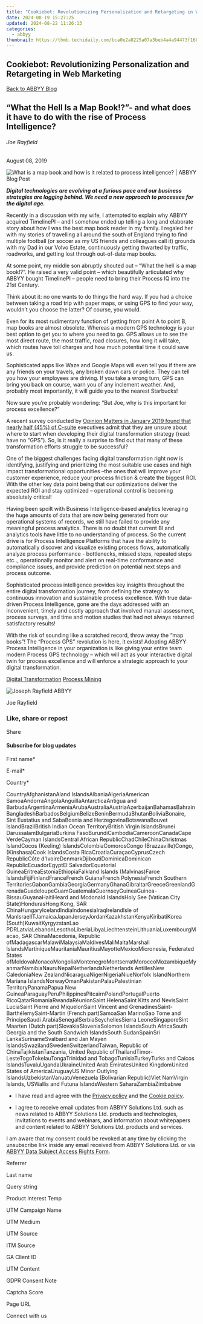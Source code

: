 ```yaml
---
title: "Cookiebot: Revolutionizing Personalization and Retargeting in Web Marketing"
date: 2024-08-19 15:27:25
updated: 2024-08-22 11:26:13
categories:
  - abbyy
thumbnail: https://thmb.techidaily.com/bca0e2a8225a07a3beb4a4a94473f168eb2b08c9ce7db19335f27276911d69ad.jpg
---
```


## Cookiebot: Revolutionizing Personalization and Retargeting in Web Marketing

[Back to ABBYY Blog](https://tools.techidaily.com/abbyy/products/)

## “What the Hell Is a Map Book!?”- and what does it have to do with the rise of Process Intelligence?

###### Joe Rayfield

August 08, 2019

![What is a map book and how is it related to process intelligence? | ABBYY Blog Post](https://static5.abbyy.com/abbyycommedia/25366/10809_smm_blog_what-the-hell-is-a-map-bookblog.jpg) 

**_Digital technologies are evolving at a furious pace and our business strategies are lagging behind. We need a new approach to processes for the digital age._**

Recently in a discussion with my wife, I attempted to explain why ABBYY acquired TimelinePI – and I somehow ended up telling a long and elaborate story about how I was the best map book reader in my family. I regaled her with my stories of travelling all around the south of England trying to find multiple football (or soccer as my US friends and colleagues call it) grounds with my Dad in our Volvo Estate, continuously getting thwarted by traffic, roadworks, and getting lost through out-of-date map books.

At some point, my middle son abruptly shouted out – “What the hell is a map book!?”. He raised a very valid point – which beautifully articulated why ABBYY bought TimelinePI – people need to bring their Process IQ into the 21st Century.

Think about it: no one wants to do things the hard way. If you had a choice between taking a road trip with paper maps, or using GPS to find your way, wouldn’t you choose the latter? Of course, you would.

Even for its most rudimentary function of getting from point A to point B, map books are almost obsolete. Whereas a modern GPS technology is your best option to get you to where you need to go. GPS allows us to see the most direct route, the most traffic, road closures, how long it will take, which routes have toll charges and how much potential time it could save us. 

Sophisticated apps like Waze and Google Maps will even tell you if there are any friends on your travels, any broken down cars or police. They can tell you how your employees are driving. If you take a wrong turn, GPS can bring you back on course, warn you of any inclement weather. And, probably most importantly, it will guide you to the nearest Starbucks!

Now sure you’re probably wondering: “But Joe, why is this important for process excellence?”

A recent survey conducted by [Opinion Matters in January 2019 found that nearly half (45%) of C-suite](https://story.celonis.com/square-one-research/) executives admit that they are unsure about where to start when developing their digital transformation strategy (read: have no “GPS”). So, is it really a surprise to find out that many of these transformation efforts struggle to be successful?

One of the biggest challenges facing digital transformation right now is identifying, justifying and prioritizing the most suitable use cases and high impact transformational opportunities –the ones that will improve your customer experience, reduce your process friction & create the biggest ROI. With the other key data point being that our optimizations deliver the expected ROI and stay optimized – operational control is becoming absolutely critical! 

Having been spoilt with Business Intelligence-based analytics leveraging the huge amounts of data that are now being generated from our operational systems of records, we still have failed to provide any meaningful process analytics. There is no doubt that current BI and analytics tools have little to no understanding of process. So the current drive is for Process Intelligence Platforms that have the ability to automatically discover and visualize existing process flows, automatically analyze process performance - bottlenecks, missed steps, repeated steps etc.., operationally monitor and alert on real-time conformance and compliance issues, and provide prediction on potential next steps and process outcome.

Sophisticated process intelligence provides key insights throughout the entire digital transformation journey, from defining the strategy to continuous innovation and sustainable process excellence. With true data-driven Process Intelligence, gone are the days addressed with an inconvenient, timely and costly approach that involved manual assessment, process surveys, and time and motion studies that had not always returned satisfactory results!

With the risk of sounding like a scratched record, throw away the “map books”! The “Process GPS” revolution is here, it exists! Adopting ABBYY Process Intelligence in your organization is like giving your entire team modern Process GPS technology – which will act as your interactive digital twin for process excellence and will enforce a strategic approach to your digital transformation.

[Digital Transformation](https://tools.techidaily.com/abbyy/products/) [Process Mining](https://tools.techidaily.com/abbyy/products/) 

![Joseph Rayfield ABBYY](https://static1.abbyy.com/abbyycommedia/25707/josephrayfield-99x99.png)

Joe Rayfield

### Like, share or repost

Share 

#### Subscribe for blog updates

First name\*

E-mail\*

Сountry\*

СountryAfghanistanAland IslandsAlbaniaAlgeriaAmerican SamoaAndorraAngolaAnguillaAntarcticaAntigua and BarbudaArgentinaArmeniaArubaAustraliaAustriaAzerbaijanBahamasBahrainBangladeshBarbadosBelgiumBelizeBeninBermudaBhutanBoliviaBonaire, Sint Eustatius and SabaBosnia and HerzegovinaBotswanaBouvet IslandBrazilBritish Indian Ocean TerritoryBritish Virgin IslandsBrunei DarussalamBulgariaBurkina FasoBurundiCambodiaCameroonCanadaCape VerdeCayman IslandsCentral African RepublicChadChileChinaChristmas IslandCocos (Keeling) IslandsColombiaComorosCongo (Brazzaville)Congo, (Kinshasa)Cook IslandsCosta RicaCroatiaCuraçaoCyprusCzech RepublicCôte d'IvoireDenmarkDjiboutiDominicaDominican RepublicEcuadorEgyptEl SalvadorEquatorial GuineaEritreaEstoniaEthiopiaFalkland Islands (Malvinas)Faroe IslandsFijiFinlandFranceFrench GuianaFrench PolynesiaFrench Southern TerritoriesGabonGambiaGeorgiaGermanyGhanaGibraltarGreeceGreenlandGrenadaGuadeloupeGuamGuatemalaGuernseyGuineaGuinea-BissauGuyanaHaitiHeard and Mcdonald IslandsHoly See (Vatican City State)HondurasHong Kong, SAR ChinaHungaryIcelandIndiaIndonesiaIraqIrelandIsle of ManIsraelITJamaicaJapanJerseyJordanKazakhstanKenyaKiribatiKorea (South)KuwaitKyrgyzstanLao PDRLatviaLebanonLesothoLiberiaLibyaLiechtensteinLithuaniaLuxembourgMacao, SAR ChinaMacedonia, Republic ofMadagascarMalawiMalaysiaMaldivesMaliMaltaMarshall IslandsMartiniqueMauritaniaMauritiusMayotteMexicoMicronesia, Federated States ofMoldovaMonacoMongoliaMontenegroMontserratMoroccoMozambiqueMyanmarNamibiaNauruNepalNetherlandsNetherlands AntillesNew CaledoniaNew ZealandNicaraguaNigerNigeriaNiueNorfolk IslandNorthern Mariana IslandsNorwayOmanPakistanPalauPalestinian TerritoryPanamaPapua New GuineaParaguayPeruPhilippinesPitcairnPolandPortugalPuerto RicoQatarRomaniaRwandaRéunionSaint HelenaSaint Kitts and NevisSaint LuciaSaint Pierre and MiquelonSaint Vincent and GrenadinesSaint-BarthélemySaint-Martin (French part)SamoaSan MarinoSao Tome and PrincipeSaudi ArabiaSenegalSerbiaSeychellesSierra LeoneSingaporeSint Maarten (Dutch part)SlovakiaSloveniaSolomon IslandsSouth AfricaSouth Georgia and the South Sandwich IslandsSouth SudanSpainSri LankaSurinameSvalbard and Jan Mayen IslandsSwazilandSwedenSwitzerlandTaiwan, Republic of ChinaTajikistanTanzania, United Republic ofThailandTimor-LesteTogoTokelauTongaTrinidad and TobagoTunisiaTurkeyTurks and Caicos IslandsTuvaluUgandaUkraineUnited Arab EmiratesUnited KingdomUnited States of AmericaUruguayUS Minor Outlying IslandsUzbekistanVanuatuVenezuela (Bolivarian Republic)Viet NamVirgin Islands, USWallis and Futuna IslandsWestern SaharaZambiaZimbabwe

* I have read and agree with the [Privacy policy](https://tools.techidaily.com/abbyy/products/) and the [Cookie policy](https://tools.techidaily.com/abbyy/products/).

* I agree to receive email updates from ABBYY Solutions Ltd. such as news related to ABBYY Solutions Ltd. products and technologies, invitations to events and webinars, and information about whitepapers and content related to ABBYY Solutions Ltd. products and services.  
    
I am aware that my consent could be revoked at any time by clicking the unsubscribe link inside any email received from ABBYY Solutions Ltd. or via [ABBYY Data Subject Access Rights Form](https://tools.techidaily.com/abbyy/products/).

Referrer

Last name

Query string

Product Interest Temp

UTM Campaign Name

UTM Medium

UTM Source

ITM Source

GA Client ID

UTM Content

GDPR Consent Note

Captcha Score

Page URL

Connect with us

<ins class="adsbygoogle"
     style="display:block"
     data-ad-format="autorelaxed"
     data-ad-client="ca-pub-7571918770474297"
     data-ad-slot="1223367746"></ins>



<ins class="adsbygoogle"
     style="display:block"
     data-ad-client="ca-pub-7571918770474297"
     data-ad-slot="8358498916"
     data-ad-format="auto"
     data-full-width-responsive="true"></ins>
